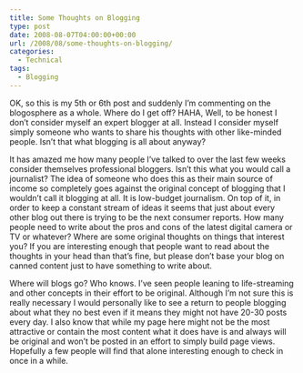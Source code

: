 ```yaml
---
title: Some Thoughts on Blogging
type: post
date: 2008-08-07T04:00:00+00:00
url: /2008/08/some-thoughts-on-blogging/
categories:
  - Technical
tags:
  - Blogging
---
```


OK, so this is my 5th or 6th post and suddenly I’m commenting on the blogosphere as a whole. Where do I get off? HAHA, Well, to be honest I don’t consider myself an expert blogger at all. Instead I consider myself simply someone who wants to share his thoughts with other like-minded people. Isn’t that what blogging is all about anyway?

It has amazed me how many people I’ve talked to over the last few weeks consider themselves professional bloggers. Isn’t this what you would call a journalist? The idea of someone who does this as their main source of income so completely goes against the original concept of blogging that I wouldn’t call it blogging at all. It is low-budget journalism. On top of it, in order to keep a constant stream of ideas it seems that just about every other blog out there is trying to be the next consumer reports. How many people need to write about the pros and cons of the latest digital camera or TV or whatever? Where are some original thoughts on things that interest you? If you are interesting enough that people want to read about the thoughts in your head than that’s fine, but please don’t base your blog on canned content just to have something to write about.

Where will blogs go? Who knows. I’ve seen people leaning to life-streaming and other concepts in their effort to be original. Although I’m not sure this is really necessary I would personally like to see a return to people blogging about what they no best even if it means they might not have 20-30 posts every day. I also know that while my page here might not be the most attractive or contain the most content what it does have is and always will be original and won’t be posted in an effort to simply build page views. Hopefully a few people will find that alone interesting enough to check in once in a while.